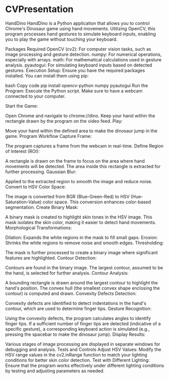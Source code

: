 # CVPresentation
HandDino
HandDino is a Python application that allows you to control Chrome's Dinosaur game using hand movements. Utilizing OpenCV, this program processes hand gestures to simulate keyboard inputs, enabling you to play the game without touching your keyboard.

Packages Required
OpenCV (cv2): For computer vision tasks, such as image processing and gesture detection.
numpy: For numerical operations, especially with arrays.
math: For mathematical calculations used in gesture analysis.
pyautogui: For simulating keyboard inputs based on detected gestures.
Execution
Setup: Ensure you have the required packages installed. You can install them using pip:

bash
Copy code
pip install opencv-python numpy pyautogui
Run the Program: Execute the Python script. Make sure to have a webcam connected to your computer.

Start the Game:

Open Chrome and navigate to chrome://dino.
Keep your hand within the rectangle drawn by the program on the video feed.
Play:

Move your hand within the defined area to make the dinosaur jump in the game.
Program Workflow
Capture Frame:

The program captures a frame from the webcam in real-time.
Define Region of Interest (ROI):

A rectangle is drawn on the frame to focus on the area where hand movements will be detected.
The area inside this rectangle is extracted for further processing.
Gaussian Blur:

Applied to the extracted region to smooth the image and reduce noise.
Convert to HSV Color Space:

The image is converted from BGR (Blue-Green-Red) to HSV (Hue-Saturation-Value) color space. This conversion enhances color-based segmentation.
Create Binary Mask:

A binary mask is created to highlight skin tones in the HSV image. This mask isolates the skin color, making it easier to detect hand movements.
Morphological Transformations:

Dilation: Expands the white regions in the mask to fill small gaps.
Erosion: Shrinks the white regions to remove noise and smooth edges.
Thresholding:

The mask is further processed to create a binary image where significant features are highlighted.
Contour Detection:

Contours are found in the binary image. The largest contour, assumed to be the hand, is selected for further analysis.
Contour Analysis:

A bounding rectangle is drawn around the largest contour to highlight the hand's position.
The convex hull (the smallest convex shape enclosing the contour) is computed and drawn.
Convexity Defects Detection:

Convexity defects are identified to detect indentations in the hand's contour, which are used to determine finger tips.
Gesture Recognition:

Using the convexity defects, the program calculates angles to identify finger tips.
If a sufficient number of finger tips are detected (indicative of a specific gesture), a corresponding keyboard action is simulated (e.g., pressing the spacebar to make the dinosaur jump).
Display Results:

Various stages of image processing are displayed in separate windows for debugging and analysis.
Tests and Controls
Adjust HSV Values: Modify the HSV range values in the cv2.inRange function to match your lighting conditions for better skin color detection.
Test with Different Lighting: Ensure that the program works effectively under different lighting conditions by testing and adjusting parameters as needed.
